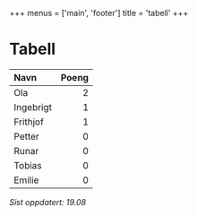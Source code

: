 +++
menus = ['main', 'footer']
title = 'tabell'
+++
# Tabell

| Navn      | Poeng |
| :-------- | ----: |
| Ola       |     2 |
| Ingebrigt |     1 |
| Frithjof  |     1 |
| Petter    |     0 |
| Runar     |     0 |
| Tobias    |     0 |
| Emilie    |     0 |

*Sist oppdatert: 19.08*
